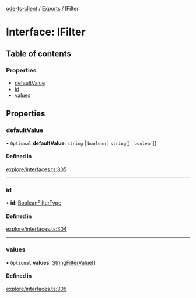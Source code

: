 [ode-ts-client](../README.md) / [Exports](../modules.md) / IFilter

# Interface: IFilter

## Table of contents

### Properties

- [defaultValue](ifilter.md#defaultvalue)
- [id](ifilter.md#id)
- [values](ifilter.md#values)

## Properties

### defaultValue

• `Optional` **defaultValue**: `string` \| `boolean` \| `string`[] \| `boolean`[]

#### Defined in

[explore/interfaces.ts:305](https://github.com/opendigitaleducation/infrontexplore/blob/0e8281d/src/ts/explore/interfaces.ts#L305)

___

### id

• **id**: [BooleanFilterType](../modules.md#booleanfiltertype)

#### Defined in

[explore/interfaces.ts:304](https://github.com/opendigitaleducation/infrontexplore/blob/0e8281d/src/ts/explore/interfaces.ts#L304)

___

### values

• `Optional` **values**: [StringFilterValue](../modules.md#stringfiltervalue)[]

#### Defined in

[explore/interfaces.ts:306](https://github.com/opendigitaleducation/infrontexplore/blob/0e8281d/src/ts/explore/interfaces.ts#L306)
